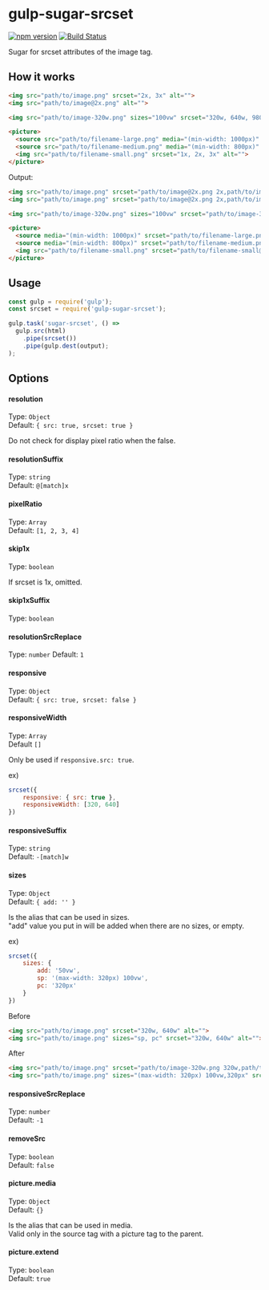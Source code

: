 # gulp-sugar-srcset

[![npm version](https://badge.fury.io/js/gulp-sugar-srcset.svg)](https://badge.fury.io/js/gulp-sugar-srcset)
[![Build Status](https://travis-ci.org/Tsuguya/gulp-sugar-srcset.svg?branch=master)](https://travis-ci.org/Tsuguya/gulp-sugar-srcset)

Sugar for srcset attributes of the image tag.

## How it works

```html
<img src="path/to/image.png" srcset="2x, 3x" alt="">
<img src="path/to/image@2x.png" alt="">

<img src="path/to/image-320w.png" sizes="100vw" srcset="320w, 640w, 980w" alt="">

<picture>
  <source src="path/to/filename-large.png" media="(min-width: 1000px)" srcset="1x, 2x, 3x">
  <source src="path/to/filename-medium.png" media="(min-width: 800px)" srcset="1x, 2x, 3x">
  <img src="path/to/filename-small.png" srcset="1x, 2x, 3x" alt="">
</picture>
```

Output:

```html
<img src="path/to/image.png" srcset="path/to/image@2x.png 2x,path/to/image@3x.png 3x" alt="">
<img src="path/to/image.png" srcset="path/to/image@2x.png 2x,path/to/image@3x.png 3x,path/to/image@4x.png 4x" alt="">

<img src="path/to/image-320w.png" sizes="100vw" srcset="path/to/image-320w.png 320w,path/to/image-640w.png 640w,path/to/image-980w.png 980w" alt="">

<picture>
  <source media="(min-width: 1000px)" srcset="path/to/filename-large.png,path/to/filename-large@2x.png 2x,path/to/filename-large@3x.png 3x">
  <source media="(min-width: 800px)" srcset="path/to/filename-medium.png,path/to/filename-medium@2x.png 2x,path/to/filename-medium@3x.png 3x">
  <img src="path/to/filename-small.png" srcset="path/to/filename-small@2x.png 2x,path/to/filename-small@3x.png 3x" alt="">
</picture>
```

## Usage

``` js
const gulp = require('gulp');
const srcset = require('gulp-sugar-srcset');

gulp.task('sugar-srcset', () =>
  gulp.src(html)
    .pipe(srcset())
    .pipe(gulp.dest(output);
);
```

## Options

#### resolution

Type: `Object`<br>
Default: `{ src: true, srcset: true }`

Do not check for display pixel ratio when the false.

#### resolutionSuffix

Type: `string`<br>
Default: `@[match]x`

#### pixelRatio

Type: `Array`<br>
Default: `[1, 2, 3, 4]`

#### skip1x

Type: `boolean`

If srcset is 1x, omitted.

#### skip1xSuffix

Type: `boolean`

#### resolutionSrcReplace

Type: `number`
Default: `1`

#### responsive

Type: `Object`<br>
Default: `{ src: true, srcset: false }`

#### responsiveWidth

Type: `Array`<br>
Default `[]`

Only be used if `responsive.src: true`.

ex)

```js
srcset({
    responsive: { src: true },
    responsiveWidth: [320, 640]
})
```

#### responsiveSuffix

Type: `string`<br>
Default: `-[match]w`

#### sizes

Type: `Object`<br>
Default: `{ add: '' }`

Is the alias that can be used in sizes.<br>
"add" value you put in will be added when there are no sizes, or empty.

ex)

``` js
srcset({
    sizes: {
        add: '50vw',
        sp: '(max-width: 320px) 100vw',
        pc: '320px'
    }
})
```

Before

```html
<img src="path/to/image.png" srcset="320w, 640w" alt="">
<img src="path/to/image.png" sizes="sp, pc" srcset="320w, 640w" alt="">
```

After

```html
<img src="path/to/image.png" srcset="path/to/image-320w.png 320w,path/to/image-640w.png 640w" alt="" sizes="50vw">
<img src="path/to/image.png" sizes="(max-width: 320px) 100vw,320px" srcset="path/to/image-320w.png 320w,path/to/image-640w.png 640w" alt="">
```


#### responsiveSrcReplace

Type: `number`<br>
Default: `-1`

#### removeSrc

Type: `boolean`<br>
Default: `false`

#### picture.media

Type: `Object`<br>
Default: `{}`

Is the alias that can be used in media.<br>
Valid only in the source tag with a picture tag to the parent.

#### picture.extend

Type: `boolean`<br>
Default: `true`

